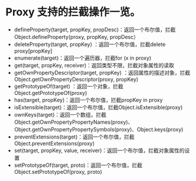 #   Proxy 支持的拦截操作一览。

-   defineProperty(target, propKey, propDesc)：返回一个布尔值，拦截Object.defineProperty(proxy, propKey, propDesc）
-   deleteProperty(target, propKey) ：返回一个布尔值，拦截delete proxy[propKey]
-   enumerate(target)：返回一个遍历器，拦截for (x in proxy)
-   get(target, propKey, receiver)：返回类型不限，拦截对象属性的读取
-   getOwnPropertyDescriptor(target, propKey) ：返回属性的描述对象，拦截Object.getOwnPropertyDescriptor(proxy, propKey)
-   getPrototypeOf(target) ：返回一个对象，拦截Object.getPrototypeOf(proxy)
-   has(target, propKey)：返回一个布尔值，拦截propKey in proxy
-   isExtensible(target)：返回一个布尔值，拦截Object.isExtensible(proxy)
-   ownKeys(target)：返回一个数组，拦截Object.getOwnPropertyPropertyNames(proxy)、Object.getOwnPropertyPropertySymbols(proxy)、Object.keys(proxy)
-   preventExtensions(target)：返回一个布尔值，拦截Object.preventExtensions(proxy)
-   set(target, propKey, value, receiver)：返回一个布尔值，拦截对象属性的设置
-   setPrototypeOf(target, proto)：返回一个布尔值，拦截Object.setPrototypeOf(proxy, proto)